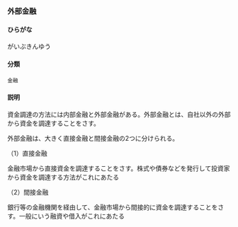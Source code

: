 <div style="display:none;">

## [あ行](securities-terms?id=あ行)
## [か行](securities-terms?id=か行)

</div>

### 外部金融

#### ひらがな

がいぶきんゆう

#### 分類

`金融`

#### 説明

資金調達の方法には内部金融と外部金融がある。外部金融とは、自社以外の外部から資金を調達することをさす。
 
外部金融は、大きく直接金融と間接金融の2つに分けられる。
 
（1）直接金融
金融市場から直接資金を調達することをさす。株式や債券などを発行して投資家から資金を調達する方法がこれにあたる
 
（2）間接金融
銀行等の金融機関を経由して、金融市場から間接的に資金を調達することをさす。一般にいう融資や借入がこれにあたる

<div style="display:none;">

## [さ行](securities-terms?id=さ行)
## [た行](securities-terms?id=た行)
## [な行](securities-terms?id=な行)
## [は行](securities-terms?id=は行)
## [ま行](securities-terms?id=ま行)
## [や行](securities-terms?id=や行)
## [ら行](securities-terms?id=ら行)
## [わ行](securities-terms?id=わ行)
## [英数字・記号](securities-terms?id=英数字・記号)

</div>

